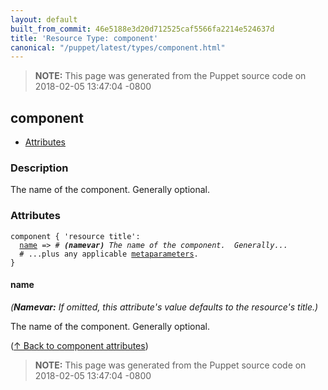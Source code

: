 ```yaml
---
layout: default
built_from_commit: 46e5188e3d20d712525caf5566fa2214e524637d
title: 'Resource Type: component'
canonical: "/puppet/latest/types/component.html"
---
```


> **NOTE:** This page was generated from the Puppet source code on 2018-02-05 13:47:04 -0800

component
-----

* [Attributes](#component-attributes)

<h3 id="component-description">Description</h3>

The name of the component.  Generally optional.

<h3 id="component-attributes">Attributes</h3>

<pre><code>component { 'resource title':
  <a href="#component-attribute-name">name</a> =&gt; <em># <strong>(namevar)</strong> The name of the component.  Generally...</em>
  # ...plus any applicable <a href="{{puppet}}/metaparameter.html">metaparameters</a>.
}</code></pre>

<h4 id="component-attribute-name">name</h4>

_(**Namevar:** If omitted, this attribute's value defaults to the resource's title.)_

The name of the component.  Generally optional.

([↑ Back to component attributes](#component-attributes))





> **NOTE:** This page was generated from the Puppet source code on 2018-02-05 13:47:04 -0800